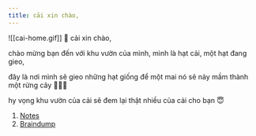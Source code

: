 ```yaml
---
title: cải xin chào,
---
```

![[cai-home.gif]]
🌱 cải xin chào,

chào mừng bạn đến với khu vườn của mình, mình là hạt cải, một hạt đang gieo,

đây là nơi mình sẽ gieo những hạt giống để một mai nó sẽ nảy mầm thành một rừng cây 🎄🌳🎄

hy vọng khu vườn của cải sẽ đem lại thật nhiều của cải cho bạn 😇

1. [Notes](/notes/index.md)
2. [Braindump](/braindump/index.md)
